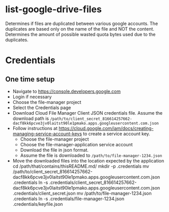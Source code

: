 # list-google-drive-files
Determines if files are duplicated between various google accounts. The duplicates are based only on the name of the file and NOT the content.
Determines the amount of possible wasted quota bytes used due to the duplicates.

# Credentials
## One time setup
* Navigate to https://console.developers.google.com
* Login if necessary
* Choose the file-manager project
* Select the Credentials page
* Download Cloud File Manager Client JSON credentials file. Assume the download path is 
  ```/path/to/client_secret_816614257662-dacf8kk6pcve3jv0laitst90le1pmako.apps.googleusercontent.com.json```
* Follow instructions at https://cloud.google.com/iam/docs/creating-managing-service-account-keys to create a service 
  account key.
    * Choose the file-manager project
    * Choose the file-manager-application service account
    * Download the file in json format.
    * Assume the file is downloaded to ```/path/to/file-manager-1234.json```
* Move the downloaded files into the location expected by the application
    cd /path/that/contains/thisREADME.md/
    mkdir -p .credentials
    mv /path/to/client_secret_816614257662-dacf8kk6pcve3jv0laitst90le1pmako.apps.googleusercontent.com.json .credentials
    ln -s .credentials/client_secret_816614257662-dacf8kk6pcve3jv0laitst90le1pmako.apps.googleusercontent.com.json .credentials/client_secret.json
    mv /path/to/file-manager-1234.json .credentials
    ln -s .credentials/file-manager-1234.json .credentials/keyfile.json 